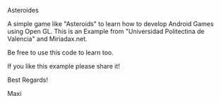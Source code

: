 Asteroides

A simple game like "Asteroids" to learn how to develop Android Games using Open GL. This is an Example from "Universidad Politectina de Valencia" and Miriadax.net.

Be free to use this code to learn too.

If you like this example please share it!

Best Regards! 


Maxi
